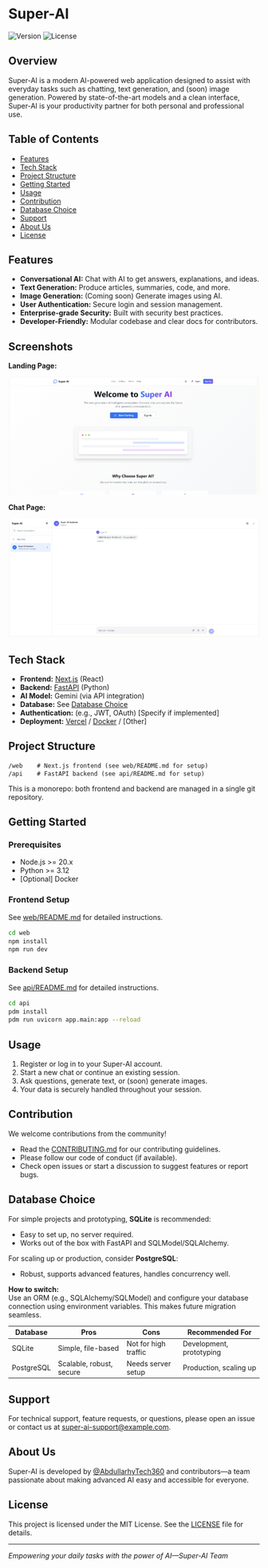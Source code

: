 # Super-AI

![Version](https://img.shields.io/badge/version-1.0.0-blue.svg)
![License](https://img.shields.io/badge/license-MIT-green.svg)

## Overview

Super-AI is a modern AI-powered web application designed to assist with everyday tasks such as chatting, text generation, and (soon) image generation. Powered by state-of-the-art models and a clean interface, Super-AI is your productivity partner for both personal and professional use.

## Table of Contents

- [Features](#features)
- [Tech Stack](#tech-stack)
- [Project Structure](#project-structure)
- [Getting Started](#getting-started)
- [Usage](#usage)
- [Contribution](#contribution)
- [Database Choice](#database-choice)
- [Support](#support)
- [About Us](#about-us)
- [License](#license)

## Features

- **Conversational AI:** Chat with AI to get answers, explanations, and ideas.
- **Text Generation:** Produce articles, summaries, code, and more.
- **Image Generation:** (Coming soon) Generate images using AI.
- **User Authentication:** Secure login and session management.
- **Enterprise-grade Security:** Built with security best practices.
- **Developer-Friendly:** Modular codebase and clear docs for contributors.

## Screenshots

**Landing Page:**

![Super-AI Landing Page](screenshot-1.jpeg)

**Chat Page:**

![Super-AI Chat Page](screenshot-2.jpeg)

## Tech Stack

- **Frontend:** [Next.js](https://nextjs.org/) (React)
- **Backend:** [FastAPI](https://fastapi.tiangolo.com/) (Python)
- **AI Model:** Gemini (via API integration)
- **Database:** See [Database Choice](#database-choice)
- **Authentication:** (e.g., JWT, OAuth) [Specify if implemented]
- **Deployment:** [Vercel](https://vercel.com/) / [Docker](https://www.docker.com/) / [Other]

## Project Structure

```
/web    # Next.js frontend (see web/README.md for setup)
/api    # FastAPI backend (see api/README.md for setup)
```

This is a monorepo: both frontend and backend are managed in a single git repository.

## Getting Started

### Prerequisites

- Node.js >= 20.x
- Python >= 3.12
- [Optional] Docker

### Frontend Setup

See [web/README.md](web/README.md) for detailed instructions.

```bash
cd web
npm install
npm run dev
```

### Backend Setup

See [api/README.md](api/README.md) for detailed instructions.

```bash
cd api
pdm install
pdm run uvicorn app.main:app --reload
```

## Usage

1. Register or log in to your Super-AI account.
2. Start a new chat or continue an existing session.
3. Ask questions, generate text, or (soon) generate images.
4. Your data is securely handled throughout your session.

## Contribution

We welcome contributions from the community!

- Read the [CONTRIBUTING.md](CONTRIBUTING.md) for our contributing guidelines.
- Please follow our code of conduct (if available).
- Check open issues or start a discussion to suggest features or report bugs.

## Database Choice

For simple projects and prototyping, **SQLite** is recommended:
- Easy to set up, no server required.
- Works out of the box with FastAPI and SQLModel/SQLAlchemy.

For scaling up or production, consider **PostgreSQL**:
- Robust, supports advanced features, handles concurrency well.

**How to switch:**  
Use an ORM (e.g., SQLAlchemy/SQLModel) and configure your database connection using environment variables. This makes future migration seamless.

| Database   | Pros                        | Cons                  | Recommended For         |
|------------|-----------------------------|-----------------------|------------------------|
| SQLite     | Simple, file-based          | Not for high traffic  | Development, prototyping|
| PostgreSQL | Scalable, robust, secure    | Needs server setup    | Production, scaling up |

## Support

For technical support, feature requests, or questions, please open an issue or contact us at [super-ai-support@example.com](#).

## About Us

Super-AI is developed by [@AbdullarhyTech360](https://github.com/AbdullarhyTech360) and contributors—a team passionate about making advanced AI easy and accessible for everyone.

## License

This project is licensed under the MIT License. See the [LICENSE](LICENSE) file for details.

---

*Empowering your daily tasks with the power of AI—Super-AI Team*